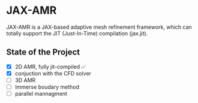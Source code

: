 # JAX-AMR

JAX-AMR is a JAX-based adaptive mesh refinement framework, which can totally support the JIT (Just-In-Time) compilation (jax.jit).

## State of the Project

- [x] 2D AMR, fully jit-compiled ✅
- [x] conjuction with the CFD solver
- [ ] 3D AMR
- [ ] Immerse boudary method
- [ ] parallel mannagment
